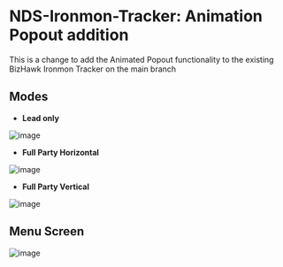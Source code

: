 # NDS-Ironmon-Tracker: Animation Popout addition


This is a change to add the Animated Popout functionality to the existing BizHawk Ironmon Tracker on the main branch

## Modes

- **Lead only**
  
![image](https://github.com/Cmaster14/NDS-Ironmon-Tracker-Popout-Animation/assets/5489901/ea0907f0-347a-4a4f-ab15-63d5bd9e7ae8)

- **Full Party Horizontal**
  
![image](https://github.com/Cmaster14/NDS-Ironmon-Tracker-Popout-Animation/assets/5489901/ecb9b96e-c359-4884-bf8b-6c3697f5c909)

- **Full Party Vertical**
  
![image](https://github.com/Cmaster14/NDS-Ironmon-Tracker-Popout-Animation/assets/5489901/77885bc8-20d0-4bff-8983-302c18e81375)



## Menu Screen
![image](https://github.com/Cmaster14/NDS-Ironmon-Tracker-Popout-Animation/assets/5489901/e31226d6-ae24-4ec1-a43a-90aaa01b8b7f)

